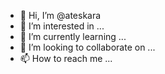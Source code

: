 - 👋 Hi, I’m @ateskara
- 👀 I’m interested in ...
- 🌱 I’m currently learning ...
- 💞️ I’m looking to collaborate on ...
- 📫 How to reach me ...

<!---
ateskara/ateskara is a ✨ special ✨ repository because its `README.md` (this file) appears on your GitHub profile.
You can click the Preview link to take a look at your changes.
--->
